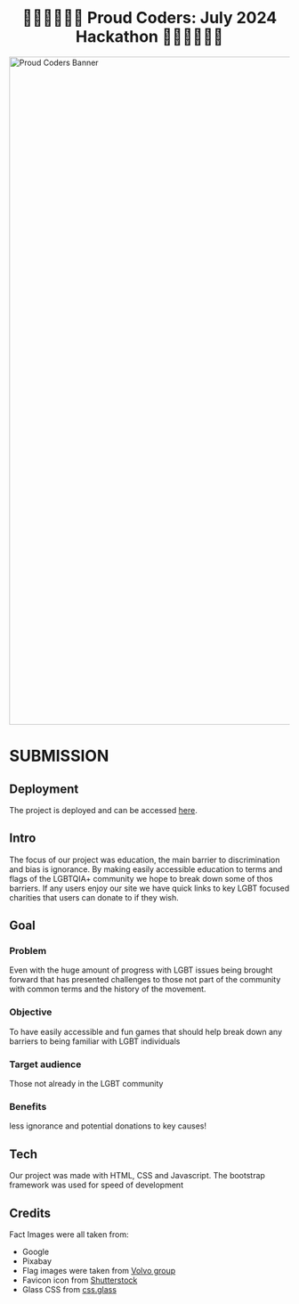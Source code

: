 <br>
<h1 align="center"><strong>🏳️‍🌈🏳️‍🌈🏳️‍🌈 Proud Coders: July 2024 Hackathon 🏳️‍🌈🏳️‍🌈🏳️‍🌈</strong>

</h1>

<img src="https://res.cloudinary.com/djdefbnij/image/upload/v1718956326/Untitled_design_1_rlpfyv.png" alt="Proud Coders Banner" width="1200"/>

# SUBMISSION

## Deployment

The project is deployed and can be accessed [here](https://dee-mcg.github.io/Hackathon-July-2024/).

## Intro

The focus of our project was education, the main barrier to discrimination and bias is ignorance. By making easily accessible education to terms and flags of the LGBTQIA+ community we hope to break down some of thos barriers. If any users enjoy our site we have quick links to key LGBT focused charities that users can donate to if they wish.

## Goal

### Problem
Even with the huge amount of progress with LGBT issues being brought forward that has presented challenges to those not part of the community with common terms and the history of the movement. 

### Objective
To have easily accessible and fun games that should help break down any barriers to being familiar with LGBT individuals

### Target audience
Those not already in the LGBT community

### Benefits
less ignorance and potential donations to key causes!

## Tech

Our project was made with HTML, CSS and Javascript. The bootstrap framework was used for speed of development

## Credits

Fact Images were all taken from:
- Google
- Pixabay
- Flag images were taken from [Volvo group](https://www.volvogroup.com/en/news-and-media/news/2021/jun/lgbtq-pride-flags-and-what-they-stand-for.html)
- Favicon icon from [Shutterstock](https://www.shutterstock.com/image-vector/graduation-cap-education-icon-drawing-sign-1186543396)
- Glass CSS from [css.glass](https://css.glass/)
